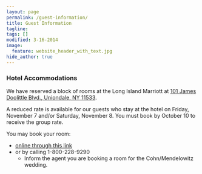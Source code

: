 ```yaml
---
layout: page
permalink: /guest-information/
title: Guest Information
tagline: 
tags: []
modified: 3-16-2014
image:
  feature: website_header_with_text.jpg
hide_author: true
---
```


### Hotel Accommodations ####

We have reserved a block of rooms at the Long Island Marriott at <a href="https://www.google.com/maps/dir//101+James+Doolittle+Blvd,+Uniondale,+NY+11553/@40.7235243,-73.5877355,17z/data=!4m13!1m4!3m3!1s0x89c27d9392ecd7dd:0x41b043899a2ccca9!2s101+James+Doolittle+Blvd!3b1!4m7!1m0!1m5!1m1!1s0x89c27d9392ecd7dd:0x41b043899a2ccca9!2m2!1d-73.5877355!2d40.7235243" target="_blank">101 James Doolittle Blvd., Uniondale, NY 11533</a>.

A reduced rate is available for our guests who stay at the hotel on Friday, November 7 and/or Saturday, November 8. You must book by October 10 to receive the group rate.

You may book your room:

- <a href="http://www.marriott.com/meeting-event-hotels/group-corporate-travel/groupCorp.mi?resLinkData=Cohn/Mendelowitz%20Wedding%5Enycli%60cmdcmda%60159.00%60USD%60false%6011/7/14%6011/9/14%6010/10/14&app=resvlink&stop_mobi=yes" target="_blank">online through this link</a>
- or by calling 1-800-228-9290
  - Inform the agent you are booking a room for the Cohn/Mendelowitz wedding.
 